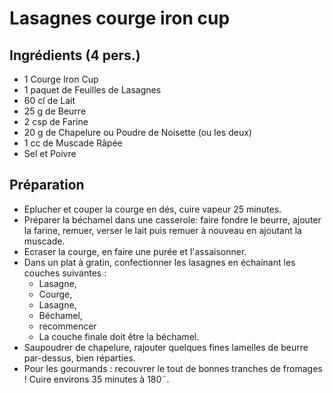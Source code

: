 # Lasagnes courge iron cup

## Ingrédients (4 pers.)

- 1 Courge Iron Cup
- 1 paquet de Feuilles de Lasagnes
- 60 cl de Lait
- 25 g de Beurre
- 2 csp de Farine
- 20 g de Chapelure ou Poudre de Noisette (ou les deux)
- 1 cc de Muscade Râpée
- Sel et Poivre

## Préparation
- Eplucher et couper la courge en dés, cuire vapeur 25 minutes.
- Préparer la béchamel dans une casserole: faire fondre le beurre, ajouter la farine, remuer, verser le lait puis remuer à nouveau en ajoutant la muscade.
- Ecraser la courge, en faire une purée et l'assaisonner.
- Dans un plat à gratin, confectionner les lasagnes en échainant les couches suivantes :
    + Lasagne,
    + Courge,
    + Lasagne,
    + Béchamel,
    + recommencer
    + La couche finale doit être la béchamel.
- Saupoudrer de chapelure, rajouter quelques fines lamelles de beurre par-dessus, bien réparties.
- Pour les gourmands : recouvrer le tout de bonnes tranches de fromages !
Cuire environs 35 minutes à 180¨.
